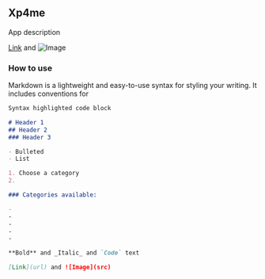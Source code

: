 ## Xp4me

App description

[Link](url) and ![Image](src)


### How to use

Markdown is a lightweight and easy-to-use syntax for styling your writing. It includes conventions for

```markdown
Syntax highlighted code block

# Header 1
## Header 2
### Header 3

- Bulleted
- List

1. Choose a category
2. 

### Categories available:

- 
-
-
-
-

**Bold** and _Italic_ and `Code` text

[Link](url) and ![Image](src)
```

